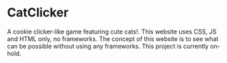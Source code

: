 # CatClicker
A cookie clicker-like game featuring cute cats!.
This website uses CSS, JS and HTML only, no frameworks.
The concept of this website is to see what can be possible without using any frameworks.
This project is currently on-hold.
